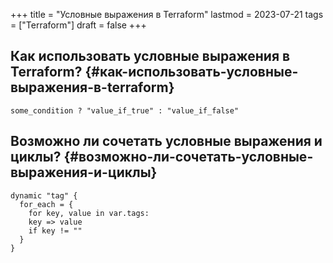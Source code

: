 +++
title = "Условные выражения в Terraform"
lastmod = 2023-07-21
tags = ["Terraform"]
draft = false
+++

## Как использовать условные выражения в Terraform? {#как-использовать-условные-выражения-в-terraform}

```hcl
some_condition ? "value_if_true" : "value_if_false"
```


## Возможно ли сочетать условные выражения и циклы? {#возможно-ли-сочетать-условные-выражения-и-циклы}

```hcl
dynamic "tag" {
  for_each = {
    for key, value in var.tags:
    key => value
    if key != ""
  }
}
```
